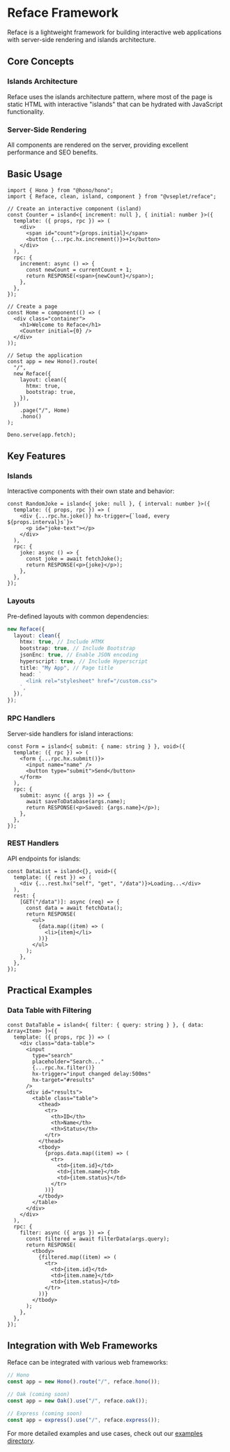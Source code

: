 # Reface Framework

Reface is a lightweight framework for building interactive web applications with server-side rendering and islands architecture.

## Core Concepts

### Islands Architecture

Reface uses the islands architecture pattern, where most of the page is static HTML with interactive "islands" that can be hydrated with JavaScript functionality.

### Server-Side Rendering

All components are rendered on the server, providing excellent performance and SEO benefits.

## Basic Usage

```tsx
import { Hono } from "@hono/hono";
import { Reface, clean, island, component } from "@vseplet/reface";

// Create an interactive component (island)
const Counter = island<{ increment: null }, { initial: number }>({
  template: ({ props, rpc }) => (
    <div>
      <span id="count">{props.initial}</span>
      <button {...rpc.hx.increment()}>+1</button>
    </div>
  ),
  rpc: {
    increment: async () => {
      const newCount = currentCount + 1;
      return RESPONSE(<span>{newCount}</span>);
    },
  },
});

// Create a page
const Home = component(() => (
  <div class="container">
    <h1>Welcome to Reface</h1>
    <Counter initial={0} />
  </div>
));

// Setup the application
const app = new Hono().route(
  "/",
  new Reface({
    layout: clean({
      htmx: true,
      bootstrap: true,
    }),
  })
    .page("/", Home)
    .hono()
);

Deno.serve(app.fetch);
```

## Key Features

### Islands

Interactive components with their own state and behavior:

```tsx
const RandomJoke = island<{ joke: null }, { interval: number }>({
  template: ({ props, rpc }) => (
    <div {...rpc.hx.joke()} hx-trigger={`load, every ${props.interval}s`}>
      <p id="joke-text"></p>
    </div>
  ),
  rpc: {
    joke: async () => {
      const joke = await fetchJoke();
      return RESPONSE(<p>{joke}</p>);
    },
  },
});
```

### Layouts

Pre-defined layouts with common dependencies:

```typescript
new Reface({
  layout: clean({
    htmx: true, // Include HTMX
    bootstrap: true, // Include Bootstrap
    jsonEnc: true, // Enable JSON encoding
    hyperscript: true, // Include Hyperscript
    title: "My App", // Page title
    head: `
      <link rel="stylesheet" href="/custom.css">
    `,
  }),
});
```

### RPC Handlers

Server-side handlers for island interactions:

```tsx
const Form = island<{ submit: { name: string } }, void>({
  template: ({ rpc }) => (
    <form {...rpc.hx.submit()}>
      <input name="name" />
      <button type="submit">Send</button>
    </form>
  ),
  rpc: {
    submit: async ({ args }) => {
      await saveToDatabase(args.name);
      return RESPONSE(<p>Saved: {args.name}</p>);
    },
  },
});
```

### REST Handlers

API endpoints for islands:

```tsx
const DataList = island<{}, void>({
  template: ({ rest }) => (
    <div {...rest.hx("self", "get", "/data")}>Loading...</div>
  ),
  rest: {
    [GET("/data")]: async (req) => {
      const data = await fetchData();
      return RESPONSE(
        <ul>
          {data.map((item) => (
            <li>{item}</li>
          ))}
        </ul>
      );
    },
  },
});
```

## Practical Examples

### Data Table with Filtering

```tsx
const DataTable = island<{ filter: { query: string } }, { data: Array<Item> }>({
  template: ({ props, rpc }) => (
    <div class="data-table">
      <input
        type="search"
        placeholder="Search..."
        {...rpc.hx.filter()}
        hx-trigger="input changed delay:500ms"
        hx-target="#results"
      />
      <div id="results">
        <table class="table">
          <thead>
            <tr>
              <th>ID</th>
              <th>Name</th>
              <th>Status</th>
            </tr>
          </thead>
          <tbody>
            {props.data.map((item) => (
              <tr>
                <td>{item.id}</td>
                <td>{item.name}</td>
                <td>{item.status}</td>
              </tr>
            ))}
          </tbody>
        </table>
      </div>
    </div>
  ),
  rpc: {
    filter: async ({ args }) => {
      const filtered = await filterData(args.query);
      return RESPONSE(
        <tbody>
          {filtered.map((item) => (
            <tr>
              <td>{item.id}</td>
              <td>{item.name}</td>
              <td>{item.status}</td>
            </tr>
          ))}
        </tbody>
      );
    },
  },
});
```

## Integration with Web Frameworks

Reface can be integrated with various web frameworks:

```typescript
// Hono
const app = new Hono().route("/", reface.hono());

// Oak (coming soon)
const app = new Oak().use("/", reface.oak());

// Express (coming soon)
const app = express().use("/", reface.express());
```

For more detailed examples and use cases, check out our [examples directory](../../examples).
